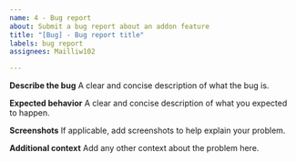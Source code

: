```yaml
---
name: 4 - Bug report
about: Submit a bug report about an addon feature
title: "[Bug] - Bug report title"
labels: bug report
assignees: Mailliw102

---
```


**Describe the bug**
A clear and concise description of what the bug is.

**Expected behavior**
A clear and concise description of what you expected to happen.

**Screenshots**
If applicable, add screenshots to help explain your problem.

**Additional context**
Add any other context about the problem here.
